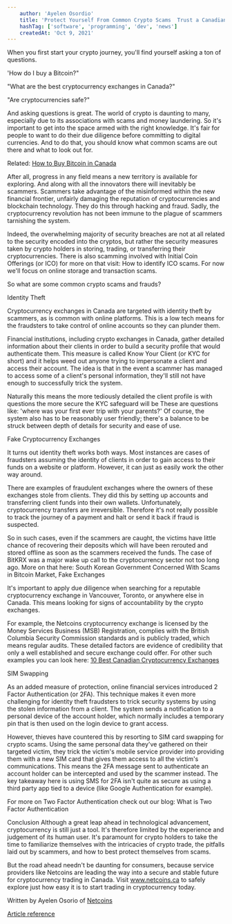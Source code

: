 ```yaml
---
    author: 'Ayelen Osordio'
    title: 'Protect Yourself From Common Crypto Scams  Trust a Canadian Exchange'
    hashTag: ['software', 'programming', 'dev', 'news']
    createdAt: 'Oct 9, 2021'
---
```


When you first start your crypto journey, you'll find yourself asking a ton of questions.

'How do I buy a Bitcoin?"

"What are the best cryptocurrency exchanges in Canada?"

"Are cryptocurrencies safe?"

And asking questions is great. The world of crypto is daunting to many, especially due to its associations with scams and money laundering. So it's important to get into the space armed with the right knowledge. It's fair for people to want to do their due diligence before committing to digital currencies. And to do that, you should know what common scams are out there and what to look out for.

Related: [How to Buy Bitcoin in Canada](https://netcoins.ca/buy-bitcoin/)

After all, progress in any field means a new territory is available for exploring. And along with all the innovators there will inevitably be scammers. Scammers take advantage of the misinformed within the new financial frontier, unfairly damaging the reputation of cryptocurrencies and blockchain technology. They do this through hacking and fraud. Sadly, the cryptocurrency revolution has not been immune to the plague of scammers tarnishing the system.

Indeed, the overwhelming majority of security breaches are not at all related to the security encoded into the cryptos, but rather the security measures taken by crypto holders in storing, trading, or transferring their cryptocurrencies. There is also scamming involved with Initial Coin Offerings (or ICO) for more on that visit: How to identify ICO scams. For now we'll focus on online storage and transaction scams.

So what are some common crypto scams and frauds?

Identity Theft

Cryptocurrency exchanges in Canada are targeted with identity theft by scammers, as is common with online platforms. This is a low tech means for the fraudsters to take control of online accounts so they can plunder them.

Financial institutions, including crypto exchanges in Canada, gather detailed information about their clients in order to build a security profile that would authenticate them. This measure is called Know Your Client (or KYC for short) and it helps weed out anyone trying to impersonate a client and access their account. The idea is that in the event a scammer has managed to access some of a client's personal information, they'll still not have enough to successfully trick the system.

Naturally this means the more tediously detailed the client profile is with questions the more secure the KYC safeguard will be These are questions like: 'where was your first ever trip with your parents?' Of course, the system also has to be reasonably user friendly; there's a balance to be struck between depth of details for security and ease of use.

Fake Cryptocurrency Exchanges

It turns out identity theft works both ways. Most instances are cases of fraudsters assuming the identity of clients in order to gain access to their funds on a website or platform. However, it can just as easily work the other way around.

There are examples of fraudulent exchanges where the owners of these exchanges stole from clients. They did this by setting up accounts and transferring client funds into their own wallets. Unfortunately, cryptocurrency transfers are irreversible. Therefore it's not really possible to track the journey of a payment and halt or send it back if fraud is suspected.

So in such cases, even if the scammers are caught, the victims have little chance of recovering their deposits which will have been rerouted and stored offline as soon as the scammers received the funds. The case of BitKRX was a major wake up call to the cryptocurrency sector not too long ago. More on that here: South Korean Government Concerned With Scams in Bitcoin Market, Fake Exchanges

It's important to apply due diligence when searching for a reputable cryptocurrency exchange in Vancouver, Toronto, or anywhere else in Canada. This means looking for signs of accountability by the crypto exchanges.

For example, the Netcoins cryptocurrency exchange is licensed by the Money Services Business (MSB) Registration, complies with the British Columbia Security Commission standards and is publicly traded, which means regular audits. These detailed factors are evidence of credibility that only a well established and secure exchange could offer. For other such examples you can look here: [10 Best Canadian Cryptocurrency Exchanges](https://netcoins.ca/blog/10-best-canadian-cryptocurrency-exchanges/)

SIM Swapping

As an added measure of protection, online financial services introduced 2 Factor Authentication (or 2FA). This technique makes it even more challenging for identity theft fraudsters to trick security systems by using the stolen information from a client. The system sends a notification to a personal device of the account holder, which normally includes a temporary pin that is then used on the login device to grant access.

However, thieves have countered this by resorting to SIM card swapping for crypto scams. Using the same personal data they've gathered on their targeted victim, they trick the victim's mobile service provider into providing them with a new SIM card that gives them access to all the victim's communications. This means the 2FA message sent to authenticate an account holder can be intercepted and used by the scammer instead. The key takeaway here is using SMS for 2FA isn't quite as secure as using a third party app tied to a device (like Google Authentication for example).

For more on Two Factor Authentication check out our blog: What is Two Factor Authentication

Conclusion Although a great leap ahead in technological advancement, cryptocurrency is still just a tool. It's therefore limited by the experience and judgement of its human user. It's paramount for crypto holders to take the time to familiarize themselves with the intricacies of crypto trade, the pitfalls laid out by scammers, and how to best protect themselves from scams.

But the road ahead needn't be daunting for consumers, because service providers like Netcoins are leading the way into a secure and stable future for cryptocurrency trading in Canada. Visit www.netcoins.ca to safely explore just how easy it is to start trading in cryptocurrency today.

Written by Ayelen Osorio of [Netcoins](https://netcoins.ca/)

[Article reference](https://www.amazines.com/Software/article_detail.cfm/6259580?articleid=6259580)

